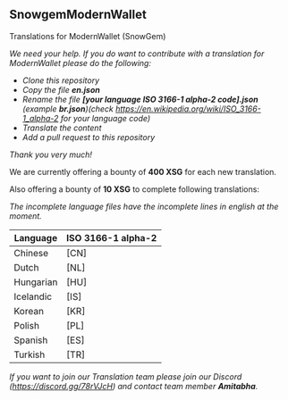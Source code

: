 ## SnowgemModernWallet
Translations for ModernWallet (SnowGem)

_We need your help. If you do want to contribute with a translation for ModernWallet please do the following:_
* _Clone this repository_
* _Copy the file **en.json**_
* _Rename the file **[your language ISO 3166-1 alpha-2 code].json** (example **br.json**)(check https://en.wikipedia.org/wiki/ISO_3166-1_alpha-2 for your language code)_
* _Translate the content_
* _Add a pull request to this repository_

_Thank you very much!_

We are currently offering a bounty of **400 XSG** for each new translation.

Also offering a bounty of **10 XSG** to complete following translations:

_The incomplete language files have the incomplete lines in *english* at the moment._

| Language | ISO 3166-1 alpha-2 |
| --- | --- |
| Chinese | [CN] |
| Dutch | [NL] |
| Hungarian | [HU] |
| Icelandic | [IS] |
| Korean | [KR] |
| Polish | [PL] |
| Spanish | [ES] |
| Turkish | [TR] |


_If you want to join our Translation team please join our Discord (https://discord.gg/78rVJcH) and contact team member **Amitabha**._
